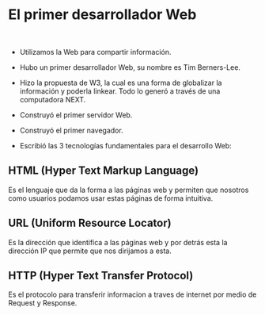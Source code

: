 # El primer desarrollador Web
⠀
- Utilizamos la Web para compartir información.
⠀
- Hubo un primer desarrollador Web, su nombre es Tim Berners-Lee.

- Hizo la propuesta de W3, la cual es una forma de globalizar la información y poderla linkear.
Todo lo generó a través de una computadora NEXT.

- Construyó el primer servidor Web.
- Construyó el primer navegador.

- Escribió las 3 tecnologías fundamentales para el desarrollo Web:
## HTML (Hyper Text Markup Language)
Es el lenguaje que da la forma a las páginas web y permiten que nosotros como usuarios podamos usar estas páginas de forma intuitiva.

## URL (Uniform Resource Locator)
Es la dirección que identifica a las páginas web y por detrás esta la dirección IP que permite que nos dirijamos a esta.

## HTTP (Hyper Text Transfer Protocol)
Es el protocolo para transferir informacion a traves de internet por medio de Request y Response.